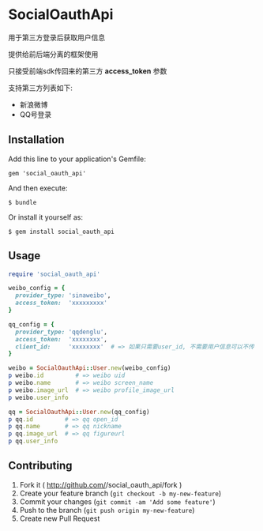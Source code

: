 # SocialOauthApi

用于第三方登录后获取用户信息

提供给前后端分离的框架使用

只接受前端sdk传回来的第三方 **access_token** 参数

支持第三方列表如下:

- 新浪微博
- QQ号登录

## Installation

Add this line to your application's Gemfile:

    gem 'social_oauth_api'

And then execute:

    $ bundle

Or install it yourself as:

    $ gem install social_oauth_api

## Usage
```ruby
require 'social_oauth_api'

weibo_config = {
  provider_type: 'sinaweibo',
  access_token:  'xxxxxxxxx'
}

qq_config = {
  provider_type: 'qqdenglu',
  access_token:  'xxxxxxxx',
  client_id:     'xxxxxxxx'  # => 如果只需要user_id, 不需要用户信息可以不传 client_id 参数
}

weibo = SocialOauthApi::User.new(weibo_config)
p weibo.id         # => weibo uid
p weibo.name       # => weibo screen_name
p weibo.image_url  # => weibo profile_image_url
p weibo.user_info

qq = SocialOauthApi::User.new(qq_config)
p qq.id         # => qq open_id
p qq.name       # => qq nickname
p qq.image_url  # => qq figureurl
p qq.user_info
```

## Contributing

1. Fork it ( http://github.com/<my-github-username>/social_oauth_api/fork )
2. Create your feature branch (`git checkout -b my-new-feature`)
3. Commit your changes (`git commit -am 'Add some feature'`)
4. Push to the branch (`git push origin my-new-feature`)
5. Create new Pull Request
